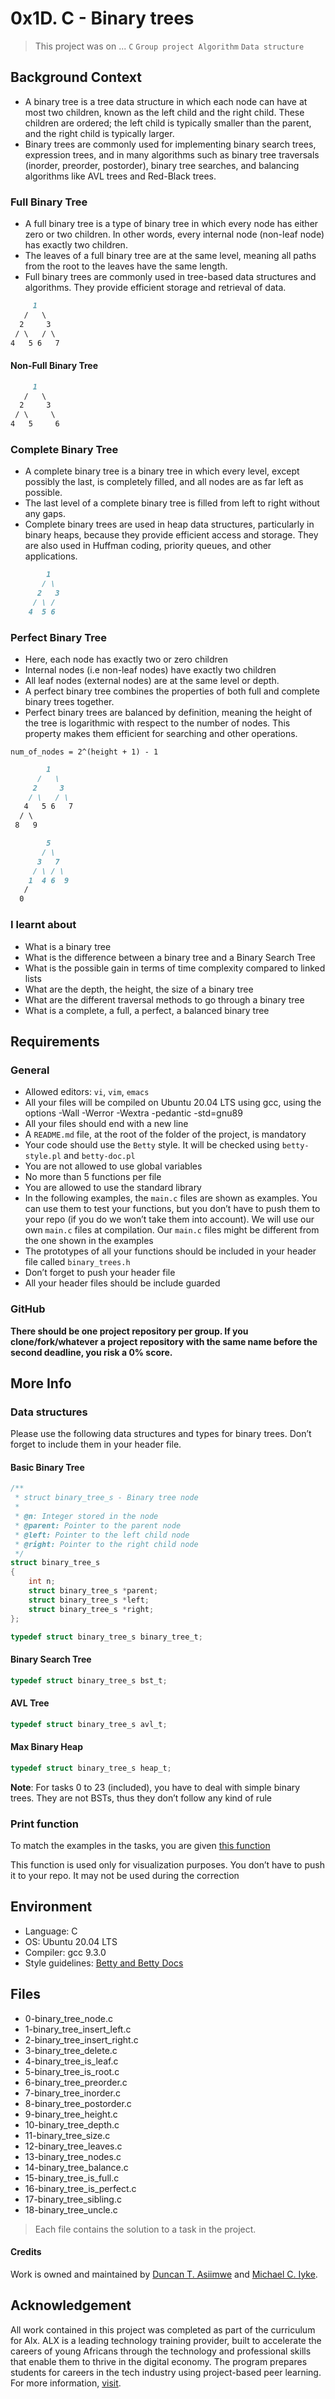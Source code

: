 # 0x1D. C - Binary trees

> This project was on ...
`C`
`Group project
Algorithm`
`Data structure`

## Background Context

- A binary tree is a tree data structure in which each node can have at most two children, known as the left child and the right child. These children are ordered; the left child is typically smaller than the parent, and the right child is typically larger.
- Binary trees are commonly used for implementing binary search trees, expression trees, and in many algorithms such as binary tree traversals (inorder, preorder, postorder), binary tree searches, and balancing algorithms like AVL trees and Red-Black trees.

### Full Binary Tree

- A full binary tree is a type of binary tree in which every node has either zero or two children. In other words, every internal node (non-leaf node) has exactly two children.
- The leaves of a full binary tree are at the same level, meaning all paths from the root to the leaves have the same length.
- Full binary trees are commonly used in tree-based data structures and algorithms. They provide efficient storage and retrieval of data.

```markdown
     1
   /   \
  2     3
 / \   / \
4   5 6   7
```

#### Non-Full Binary Tree

```markdown
     1
   /   \
  2     3
 / \     \
4   5     6
```

### Complete Binary Tree

- A complete binary tree is a binary tree in which every level, except possibly the last, is completely filled, and all nodes are as far left as possible.
- The last level of a complete binary tree is filled from left to right without any gaps.
- Complete binary trees are used in heap data structures, particularly in binary heaps, because they provide efficient access and storage. They are also used in Huffman coding, priority queues, and other applications.

```markdown
        1
       / \
      2   3
     / \ /
    4  5 6

```

### Perfect Binary Tree

- Here, each node has exactly two or zero children
- Internal nodes (i.e non-leaf nodes) have exactly two children
- All leaf nodes (external nodes) are at the same level or depth.
- A perfect binary tree combines the properties of both full and complete binary trees together.
- Perfect binary trees are balanced by definition, meaning the height of the tree is logarithmic with respect to the number of nodes. This property makes them efficient for searching and other operations.

```maths
num_of_nodes = 2^(height + 1) - 1
```

```markdown
        1
      /   \
     2     3
    / \   / \
   4   5 6   7
  / \
 8   9

        5
       / \
      3   7
     / \ / \
    1  4 6  9
   /
  0

```

### I learnt about

- What is a binary tree
- What is the difference between a binary tree and a Binary Search Tree
- What is the possible gain in terms of time complexity compared to linked lists
- What are the depth, the height, the size of a binary tree
- What are the different traversal methods to go through a binary tree
- What is a complete, a full, a perfect, a balanced binary tree

## Requirements

### General

- Allowed editors: `vi`, `vim`, `emacs`
- All your files will be compiled on Ubuntu 20.04 LTS using gcc, using the options -Wall -Werror -Wextra -pedantic -std=gnu89
- All your files should end with a new line
- A `README.md` file, at the root of the folder of the project, is mandatory
- Your code should use the `Betty` style. It will be checked using `betty-style.pl` and `betty-doc.pl`
- You are not allowed to use global variables
- No more than 5 functions per file
- You are allowed to use the standard library
- In the following examples, the `main.c` files are shown as examples. You can use them to test your functions, but you don’t have to push them to your repo (if you do we won’t take them into account). We will use our own `main.c` files at compilation. Our `main.c` files might be different from the one shown in the examples
- The prototypes of all your functions should be included in your header file called `binary_trees.h`
- Don’t forget to push your header file
- All your header files should be include guarded

### GitHub

**There should be one project repository per group. If you clone/fork/whatever a project repository with the same name before the second deadline, you risk a 0% score.**

## More Info

### Data structures

Please use the following data structures and types for binary trees. Don’t forget to include them in your header file.

#### Basic Binary Tree

```C
/**
 * struct binary_tree_s - Binary tree node
 *
 * @n: Integer stored in the node
 * @parent: Pointer to the parent node
 * @left: Pointer to the left child node
 * @right: Pointer to the right child node
 */
struct binary_tree_s
{
    int n;
    struct binary_tree_s *parent;
    struct binary_tree_s *left;
    struct binary_tree_s *right;
};

typedef struct binary_tree_s binary_tree_t;
```

#### Binary Search Tree

```C
typedef struct binary_tree_s bst_t;
```

#### AVL Tree

```C
typedef struct binary_tree_s avl_t;
```

#### Max Binary Heap

```C
typedef struct binary_tree_s heap_t;
```

**Note**: For tasks 0 to 23 (included), you have to deal with simple binary trees. They are not BSTs, thus they don’t follow any kind of rule

### Print function

To match the examples in the tasks, you are given [this function](https://github.com/alx-tools/0x1C.c)

This function is used only for visualization purposes. You don’t have to push it to your repo. It may not be used during the correction

## Environment

- Language: C
- OS: Ubuntu 20.04 LTS
- Compiler: gcc 9.3.0
- Style guidelines: [Betty and Betty Docs](https://github.com/alx-tools/Betty)

## Files

- 0-binary_tree_node.c
- 1-binary_tree_insert_left.c
- 2-binary_tree_insert_right.c
- 3-binary_tree_delete.c
- 4-binary_tree_is_leaf.c
- 5-binary_tree_is_root.c
- 6-binary_tree_preorder.c
- 7-binary_tree_inorder.c
- 8-binary_tree_postorder.c
- 9-binary_tree_height.c
- 10-binary_tree_depth.c
- 11-binary_tree_size.c
- 12-binary_tree_leaves.c
- 13-binary_tree_nodes.c
- 14-binary_tree_balance.c
- 15-binary_tree_is_full.c
- 16-binary_tree_is_perfect.c
- 17-binary_tree_sibling.c
- 18-binary_tree_uncle.c

> Each file contains the solution to a task in the project.

<!-- markdownlint-disable-next-line -->
#### Credits

Work is owned and maintained by [Duncan T. Asiimwe](https://github.com/duncmv) and [Michael C. Iyke](https://github.com/michaeliyke).

## Acknowledgement

All work contained in this project was completed as part of the curriculum for Alx. ALX is a leading technology training provider, built to accelerate the careers of young Africans through the technology and professional skills that enable them to thrive in the digital economy. The program prepares students for careers in the tech industry using project-based peer learning. For more information, [visit](https://www.alxafrica.com/).
